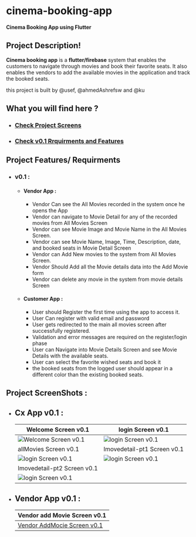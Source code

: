 # cinema-booking-app
**Cinema Booking App using Flutter**

## Project Description! 
**Cinema booking app** is a **flutter/firebase** system that enables the customers to navigate through movies and book their favorite seats.
It also enables the vendors to add the available movies in the application and track the booked seats. 

this project is built by @usef, @ahmedAshrefsw and @ku


## What you will find here ?
* ### [Check Project Screens](https://github.com/usef/cinema-booking-app#project-screenshots-)
* ### [Check v0.1 Rrquirments and Features](https://github.com/usef/cinema-booking-app#v01-)

## Project Features/ Requirments 
  * ### v0.1 : 
  
    * #### Vendor App : 
      * Vendor Can see the All Movies recorded in the system once he opens the App 
      * Vendor can navigate to Movie Detail for any of the recorded movies from All Movies Screen 
      * Vendor can see Movie Image and Movie Name in the All Movies Screen.
      * Vendor can see Movie Name, Image, Time, Description, date, and booked seats in Movie Detail Screen 
      * Vendor can Add New movies to the system from All Movies Screen.
      * Vendor Should Add all the Movie details data into the Add Movie form 
      * Vendor can delete any movie in the system from movie details Screen 

    * #### Customer App : 
      * User should Register the first time using the app to access it. 
      * User Can register with valid email and password 
      * User gets redirected to the main all movies screen after successfully registered. 
      * Validation and error messages are required on the register/login phase 
      * User can Navigate into Movie Details Screen and see Movie Details with the available seats. 
      * User can select the favorite wished seats and book it 
      * the booked seats from the logged user should appear in a different color than the existing booked seats. 

## Project ScreenShots : 
  * ## Cx App v0.1 :
    |Welcome Screen v0.1|login Screen v0.1|
    |-----------------------|---------------------|
    |![Welcome Screen v0.1](https://github.com/usef/cinema-booking-app/blob/main/Readme-imgs/welcome-screen-v0.png )| ![login Screen v0.1](https://github.com/usef/cinema-booking-app/blob/main/Readme-imgs/login-v0.png) |
    |allMovies Screen v0.1|lmovedetail-pt1 Screen v0.1|
    |![login Screen v0.1](https://github.com/usef/cinema-booking-app/blob/main/Readme-imgs/allMovies-v0.png)|![login Screen v0.1](https://github.com/usef/cinema-booking-app/blob/main/Readme-imgs/movedetail-pt1-v0.png)|
    |lmovedetail-pt2 Screen v0.1|
    |![login Screen v0.1](https://github.com/usef/cinema-booking-app/blob/main/Readme-imgs/movedetail-pt2-v0.png)|
      
   
        
  * ## Vendor App v0.1 :
    |Vendor add Movie Screen v0.1|
    |-----------------------------------------------------------------------------------------------------------------|
    |[Vendor AddMocie Screen v0.1](https://github.com/usef/cinema-booking-app/blob/main/Readme-imgs/addmovie-v0.1.png)|
    
      
     



      
